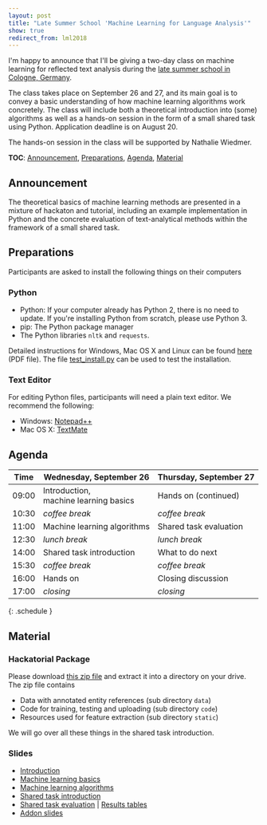 ```yaml
---
layout: post
title: "Late Summer School 'Machine Learning for Language Analysis'"
show: true
redirect_from: lml2018
---
```


I'm happy to announce that I'll be giving a two-day class on machine learning for reflected text analysis during the [late summer school in Cologne, Germany](http://ml-school.uni-koeln.de/). 

The class takes place on September 26 and 27, and its main goal is to convey a basic understanding of how machine learning algorithms work concretely. The class will include both a theoretical introduction into (some) algorithms as well as a hands-on session in the form of a small shared task using Python. Application deadline is on August 20.

The hands-on session in the class will be supported by Nathalie Wiedmer.

**TOC**: [Announcement](#Announcement), [Preparations](#Preparations), [Agenda](#Agenda), [Material](#Material)

## <a name="Announcement"></a>Announcement

The theoretical basics of machine learning methods are presented in a mixture of hackaton and tutorial, including an example implementation in Python and the concrete evaluation of text-analytical methods within the framework of a small shared task.

## <a name="Preparations"></a>Preparations

Participants are asked to install the following things on their computers

### Python

- Python: If your computer already has Python 2, there is no need to update. If you're installing Python from scratch, please use Python 3.
- pip: The Python package manager
- The Python libraries `nltk` and `requests`.

Detailed instructions for Windows, Mac OS X and Linux can be found [here](/assets/2018-08-16-late-summer-school/installation-instructions.pdf) (PDF file). The file [test_install.py](/assets/2018-08-16-late-summer-school/test_install.py) can be used to test the installation.

### Text Editor

For editing Python files, participants will need a plain text editor. We recommend the following:

- Windows: [Notepad++](https://notepad-plus-plus.org)
- Mac OS X: [TextMate](https://macromates.com)

## <a name="Agenda"></a>Agenda


| Time | Wednesday, September 26 | Thursday, September 27 |
| ------------------------- | ------------------- | ------------- |
| 09:00 | Introduction, <br/>machine learning basics | Hands on (continued) |
| 10:30 | *coffee break* | *coffee break* | 
| 11:00 | Machine learning algorithms | Shared task evaluation | 
| 12:30 | *lunch break* | *lunch break* |
| 14:00 | Shared task introduction | What to do next |
| 15:30 | *coffee break* | *coffee break* |
| 16:00 | Hands on | Closing discussion |
| 17:00 | *closing* | *closing* |
{: .schedule }



## <a name="Material"></a>Material

### Hackatorial Package

Please download [this zip file](/assets/2018-08-16-late-summer-school/lml2018.zip) and extract it into a directory on your drive. The zip file contains

- Data with annotated entity references (sub directory `data`)
- Code for training, testing and uploading (sub directory `code`)
- Resources used for feature extraction (sub directory `static`)

We will go over all these things in the shared task introduction.

### Slides

- [Introduction](/assets/2018-08-16-late-summer-school/00-introduction.pdf)
- [Machine learning basics](/assets/2018-08-16-late-summer-school/01-basics.pdf)
- [Machine learning algorithms](/assets/2018-08-16-late-summer-school/02-algorithms.pdf)
- [Shared task introduction](/assets/2018-08-16-late-summer-school/03-hackatorial.pdf)
- [Shared task evaluation](/assets/2018-08-16-late-summer-school/03-hackatorial-evaluation.pdf) &#124; [Results tables](https://clarin09.ims.uni-stuttgart.de/cuter)
- [Addon slides](/assets/2018-08-16-late-summer-school/03-hackatorial-addon.pdf)

